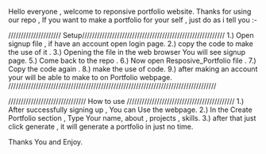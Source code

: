 Hello everyone , welcome to reponsive portfolio website. Thanks for using our repo , If you want to make a portfolio for your self , just do as i tell you :-


///////////////////// Setup/////////////////////////////////////////////////////////
1.) Open signup file , if have an account open login page. 
2.) copy the code to make the use of it .
3.) Opening the file in the web browser You will see signup page.
5.) Come back to the repo .
6.) Now open Resposive_Portfolio file .
7.) Copy the code again .
8.) make the use of code.
9.) after making an account your will be able to make to on Portfolio webpage.
///////////////////////////////////////////////////////////////////////////////////


/////////////////////////////// How to use ///////////////////////////////////////////
1.) After successfully signing up , You can Use the webpage.
2.) In the Create Portfolio section , Type Your name, about , projects , skills.
3.) after that just click generate , it will generate a portfolio in just no time.

Thanks You and Enjoy.

